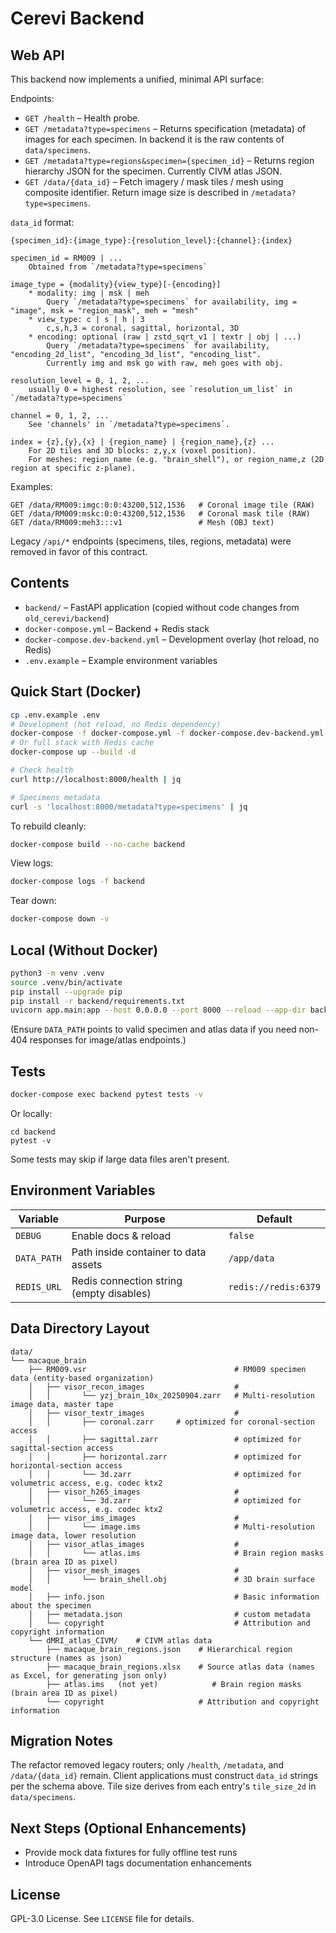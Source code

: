 # Cerevi Backend

## Web API

This backend now implements a unified, minimal API surface:

Endpoints:

* `GET /health` – Health probe.
* `GET /metadata?type=specimens` – Returns specification (metadata) of images for each specimen. In backend it is the raw contents of `data/specimens`.
* `GET /metadata?type=regions&specimen={specimen_id}` – Returns region hierarchy JSON for the specimen. Currently CIVM atlas JSON.
* `GET /data/{data_id}` – Fetch imagery / mask tiles / mesh using composite identifier. Return image size is described in `/metadata?type=specimens`.

`data_id` format:
```
{specimen_id}:{image_type}:{resolution_level}:{channel}:{index}

specimen_id = RM009 | ...
    Obtained from `/metadata?type=specimens`

image_type = {modality}{view_type}[-{encoding}]
    * modality: img | msk | meh
        Query `/metadata?type=specimens` for availability, img = "image", msk = "region_mask", meh = "mesh"
    * view_type: c | s | h | 3
        c,s,h,3 = coronal, sagittal, horizontal, 3D
    * encoding: optional (raw | zstd_sqrt_v1 | textr | obj | ...)
        Query `/metadata?type=specimens` for availability, "encoding_2d_list", "encoding_3d_list", "encoding_list".
        Currently img and msk go with raw, meh goes with obj.

resolution_level = 0, 1, 2, ...
    usually 0 = highest resolution, see `resolution_um_list` in `/metadata?type=specimens`

channel = 0, 1, 2, ...
    See 'channels' in `/metadata?type=specimens`.

index = {z},{y},{x} | {region_name} | {region_name},{z} ...
    For 2D tiles and 3D blocks: z,y,x (voxel position).
    For meshes: region_name (e.g. "brain_shell"), or region_name,z (2D region at specific z-plane).
```

Examples:
```
GET /data/RM009:imgc:0:0:43200,512,1536   # Coronal image tile (RAW)
GET /data/RM009:mskc:0:0:43200,512,1536   # Coronal mask tile (RAW)
GET /data/RM009:meh3:::v1                 # Mesh (OBJ text)
```

Legacy `/api/*` endpoints (specimens, tiles, regions, metadata) were removed in favor of this contract.

## Contents

- `backend/` – FastAPI application (copied without code changes from `old_cerevi/backend`)
- `docker-compose.yml` – Backend + Redis stack
- `docker-compose.dev-backend.yml` – Development overlay (hot reload, no Redis)
- `.env.example` – Example environment variables

## Quick Start (Docker)

```bash
cp .env.example .env
# Development (hot reload, no Redis dependency)
docker-compose -f docker-compose.yml -f docker-compose.dev-backend.yml up --build -d backend
# Or full stack with Redis cache
docker-compose up --build -d

# Check health
curl http://localhost:8000/health | jq

# Specimens metadata
curl -s 'localhost:8000/metadata?type=specimens' | jq
```

To rebuild cleanly:
```bash
docker-compose build --no-cache backend
```

View logs:
```bash
docker-compose logs -f backend
```

Tear down:
```bash
docker-compose down -v
```

## Local (Without Docker)

```bash
python3 -m venv .venv
source .venv/bin/activate
pip install --upgrade pip
pip install -r backend/requirements.txt
uvicorn app.main:app --host 0.0.0.0 --port 8000 --reload --app-dir backend
```

(Ensure `DATA_PATH` points to valid specimen and atlas data if you need non-404 responses for image/atlas endpoints.)

## Tests

```bash
docker-compose exec backend pytest tests -v
```

Or locally:
```
cd backend
pytest -v
```

Some tests may skip if large data files aren't present.

## Environment Variables

| Variable | Purpose | Default |
|----------|---------|---------|
| `DEBUG` | Enable docs & reload | `false` |
| `DATA_PATH` | Path inside container to data assets | `/app/data` |
| `REDIS_URL` | Redis connection string (empty disables) | `redis://redis:6379` |

## Data Directory Layout

```
data/
└── macaque_brain
    ├── RM009.vsr                                 # RM009 specimen data (entity-based organization)
    │   ├── visor_recon_images                    # 
    │   │       └── yzj_brain_10x_20250904.zarr   # Multi-resolution image data, master tape
    │   ├── visor_textr_images                    # 
    │   │       ├── coronal.zarr     # optimized for coronal-section access
    │   │       ├── sagittal.zarr                 # optimized for sagittal-section access
    │   │       ├── horizontal.zarr               # optimized for horizontal-section access
    │   │       └── 3d.zarr                       # optimized for volumetric access, e.g. codec ktx2
    │   ├── visor_h265_images                     # 
    │   │       └── 3d.zarr                       # optimized for volumetric access, e.g. codec ktx2
    │   ├── visor_ims_images                      # 
    │   │       └── image.ims                     # Multi-resolution image data, lower resolution
    │   ├── visor_atlas_images                    # 
    │   │       └── atlas.ims                     # Brain region masks (brain area ID as pixel)
    │   ├── visor_mesh_images                     # 
    │   │       └── brain_shell.obj               # 3D brain surface model
    │   ├── info.json                             # Basic information about the specimen
    │   ├── metadata.json                         # custom metadata
    │   └── copyright                             # Attribution and copyright information
    └── dMRI_atlas_CIVM/    # CIVM atlas data
        ├── macaque_brain_regions.json    # Hierarchical region structure (names as json)
        ├── macaque_brain_regions.xlsx    # Source atlas data (names as Excel, for generating json only)
        ├── atlas.ims   (not yet)            # Brain region masks (brain area ID as pixel)
        └── copyright                     # Attribution and copyright information
```


## Migration Notes

The refactor removed legacy routers; only `/health`, `/metadata`, and `/data/{data_id}` remain. Client applications must construct `data_id` strings per the schema above. Tile size derives from each entry's `tile_size_2d` in `data/specimens`.

## Next Steps (Optional Enhancements)
- Provide mock data fixtures for fully offline test runs
- Introduce OpenAPI tags documentation enhancements

## License
GPL-3.0 License. See `LICENSE` file for details.
